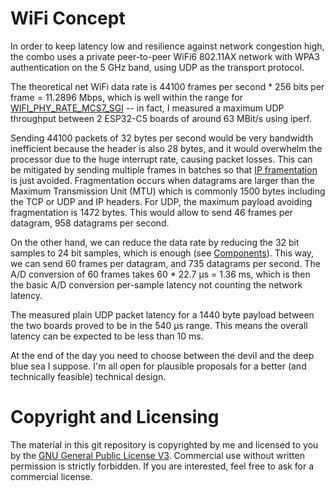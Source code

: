 # WiFi Concept

In order to keep latency low and resilience against network congestion high, the combo uses a private peer-to-peer WiFi6 802.11AX network with WPA3 authentication on the 5 GHz band, using UDP as the transport protocol. 

The theoretical net WiFi data rate is 44100 frames per second * 256 bits per frame = 11.2896 Mbps, which is well within the range for [WIFI_PHY_RATE_MCS7_SGI](https://docs.espressif.com/projects/esp-idf/en/latest/esp32c5/api-reference/network/esp_wifi.html#_CPPv415wifi_phy_rate_t) -- in fact, I measured a maximum UDP throughput between 2 ESP32-C5 boards of around 63 MBit/s using iperf.

Sending 44100 packets of 32 bytes per second would be very bandwidth inefficient because the header is also 28 bytes, and it would overwhelm the processor due to the huge interrupt rate, causing packet losses. This can be mitigated by sending multiple frames in batches so that [IP framentation](https://en.wikipedia.org/wiki/IP_fragmentation) is just avoided. Fragmentation occurs when datagrams are larger than the Maximum Transmission Unit (MTU) which is commonly 1500 bytes including the TCP or UDP and IP headers. For UDP, the maximum payload avoiding fragmentation is 1472 bytes. This would allow to send 46 frames per datagram, 958 datagrams per second. 

On the other hand, we can reduce the data rate by reducing the 32 bit samples to 24 bit samples, which is enough (see [Components](doc/Components.md)). This way, we can send 60 frames per datagram, and 735 datagrams per second. The A/D conversion of 60 frames takes 60 * 22.7 µs = 1.36 ms, which is then the basic A/D conversion per-sample latency not counting the network latency. 

The measured plain UDP packet latency for a 1440 byte payload between the two boards proved to be in the 540 µs range. This means the overall latency can be expected to be less than 10 ms.  

At the end of the day you need to choose between the devil and the deep blue sea I suppose. I'm all open for plausible proposals for a better (and technically feasible) technical design. 

# Copyright and Licensing

The material in this git repository is copyrighted by me and licensed to you by the [GNU General Public License V3](https://www.gnu.org/licenses/gpl-3.0.en.html). Commercial use without written permission is strictly forbidden. If you are interested, feel free to ask for a commercial license. 
